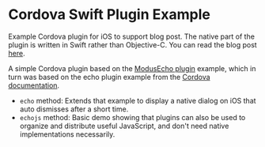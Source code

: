 # Cordova Swift Plugin Example

Example Cordova plugin for iOS to support blog post.  The native part of the plugin is written in Swift rather than Objective-C.  You can read the blog post [here](http://moduscreate.com/writing-a-cordova-plugin-in-swift-for-ios/).

A simple Cordova plugin based on the [ModusEcho plugin](https://github.com/ModusCreateOrg/cordova-plugin-example) example, which in turn was based on the echo plugin example from the [Cordova documentation](https://cordova.apache.org/docs/en/latest/guide/hybrid/plugins/index.html).

* `echo` method: Extends that example to display a native dialog on iOS that auto dismisses after a short time.
* `echojs` method: Basic demo showing that plugins can also be used to organize and distribute useful JavaScript, and don't need native implementations necessarily.
